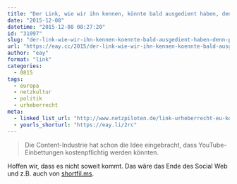 ```yaml
---
title: "Der Link, wie wir ihn kennen, könnte bald ausgedient haben, denn Politik und Wirtschaft sind dabei, diese zentrale Funktion des Internets umzuformen"
date: "2015-12-08"
datetime: "2015-12-08 08:27:20"
id: "31097"
slug: "der-link-wie-wir-ihn-kennen-koennte-bald-ausgedient-haben-denn-politik-und-wirtschaft-sind-dabei-diese-zentrale-funktion-des-internets-umzuformen"
url: "https://eay.cc/2015/der-link-wie-wir-ihn-kennen-koennte-bald-ausgedient-haben-denn-politik-und-wirtschaft-sind-dabei-diese-zentrale-funktion-des-internets-umzuformen/"
author: "eay"
format: "link"
categories:
  - 0815
tags:
  - europa
  - netzkultur
  - politik
  - urheberrecht
meta:
  - linked_list_url: "http://www.netzpiloten.de/link-urheberrecht-eu-kommission/"
  - yourls_shorturl: "https://eay.li/2rc"
---
```


> Die Content-Industrie hat schon die Idee eingebracht, dass YouTube-Einbettungen kostenpflichtig werden könnten.

Hoffen wir, dass es nicht soweit kommt. Das wäre das Ende des Social Web und z.B. auch von [shortfil.ms](http://shortfil.ms/).
